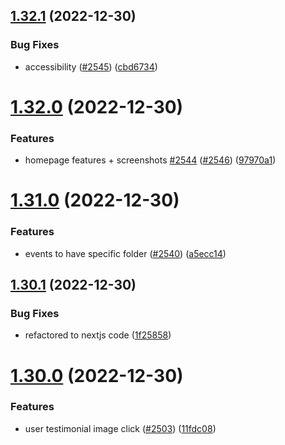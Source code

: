 ## [1.32.1](https://github.com/EddieHubCommunity/LinkFree/compare/v1.32.0...v1.32.1) (2022-12-30)


### Bug Fixes

* accessibility ([#2545](https://github.com/EddieHubCommunity/LinkFree/issues/2545)) ([cbd6734](https://github.com/EddieHubCommunity/LinkFree/commit/cbd67344b23bbfe98ddb96f6ddc94cb54bb685e8))



# [1.32.0](https://github.com/EddieHubCommunity/LinkFree/compare/v1.31.0...v1.32.0) (2022-12-30)


### Features

* homepage features + screenshots [#2544](https://github.com/EddieHubCommunity/LinkFree/issues/2544) ([#2546](https://github.com/EddieHubCommunity/LinkFree/issues/2546)) ([97970a1](https://github.com/EddieHubCommunity/LinkFree/commit/97970a11fec79947379ff907e0dbca499db0155b))



# [1.31.0](https://github.com/EddieHubCommunity/LinkFree/compare/v1.30.1...v1.31.0) (2022-12-30)


### Features

* events to have specific folder ([#2540](https://github.com/EddieHubCommunity/LinkFree/issues/2540)) ([a5ecc14](https://github.com/EddieHubCommunity/LinkFree/commit/a5ecc14d8f195ee8423c4cf9f9368999061e1b8e))



## [1.30.1](https://github.com/EddieHubCommunity/LinkFree/compare/v1.30.0...v1.30.1) (2022-12-30)


### Bug Fixes

* refactored to nextjs code ([1f25858](https://github.com/EddieHubCommunity/LinkFree/commit/1f25858a84bd027b27393247391d4eb1df6cacfe))



# [1.30.0](https://github.com/EddieHubCommunity/LinkFree/compare/v1.29.0...v1.30.0) (2022-12-30)


### Features

* user testimonial image click ([#2503](https://github.com/EddieHubCommunity/LinkFree/issues/2503)) ([11fdc08](https://github.com/EddieHubCommunity/LinkFree/commit/11fdc088a866dc473b2eb09bbde0e0b5cc4a0d82))



